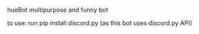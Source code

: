 ﻿hueBot
multipurpose and funny bot

to use: run pip install discord.py (as this bot uses discord.py API)
